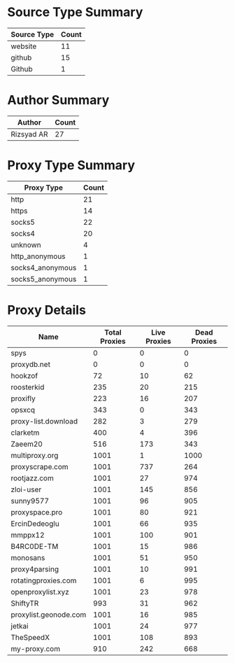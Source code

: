 # Source Type Summary

| Source Type | Count |
|-------------|-------|
| website | 11 |
| github | 15 |
| Github | 1 |


# Author Summary

| Author | Count |
|--------|-------|
| Rizsyad AR | 27 |


# Proxy Type Summary

| Proxy Type | Count |
|------------|-------|
| http | 21 |
| https | 14 |
| socks5 | 22 |
| socks4 | 20 |
| unknown | 4 |
| http_anonymous | 1 |
| socks4_anonymous | 1 |
| socks5_anonymous | 1 |


# Proxy Details

| Name | Total Proxies | Live Proxies | Dead Proxies |
|------|---------------|--------------|---------------|
| spys | 0 | 0 | 0 |
| proxydb.net | 0 | 0 | 0 |
| hookzof | 72 | 10 | 62 |
| roosterkid | 235 | 20 | 215 |
| proxifly | 223 | 16 | 207 |
| opsxcq | 343 | 0 | 343 |
| proxy-list.download | 282 | 3 | 279 |
| clarketm | 400 | 4 | 396 |
| Zaeem20 | 516 | 173 | 343 |
| multiproxy.org | 1001 | 1 | 1000 |
| proxyscrape.com | 1001 | 737 | 264 |
| rootjazz.com | 1001 | 27 | 974 |
| zloi-user | 1001 | 145 | 856 |
| sunny9577 | 1001 | 96 | 905 |
| proxyspace.pro | 1001 | 80 | 921 |
| ErcinDedeoglu | 1001 | 66 | 935 |
| mmppx12 | 1001 | 100 | 901 |
| B4RC0DE-TM | 1001 | 15 | 986 |
| monosans | 1001 | 51 | 950 |
| proxy4parsing | 1001 | 10 | 991 |
| rotatingproxies.com | 1001 | 6 | 995 |
| openproxylist.xyz | 1001 | 23 | 978 |
| ShiftyTR | 993 | 31 | 962 |
| proxylist.geonode.com | 1001 | 16 | 985 |
| jetkai | 1001 | 24 | 977 |
| TheSpeedX | 1001 | 108 | 893 |
| my-proxy.com | 910 | 242 | 668 |
